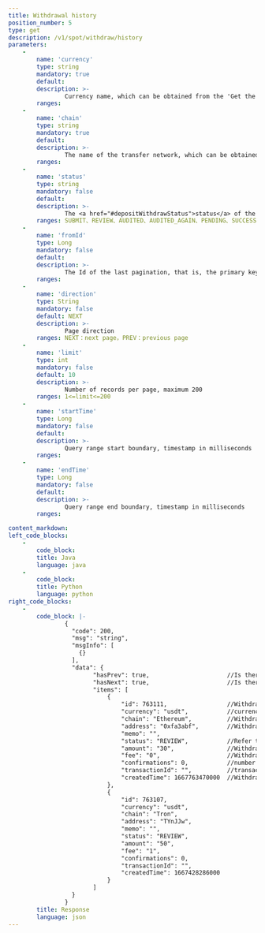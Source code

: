 ```yaml
---
title: Withdrawal history
position_number: 5
type: get
description: /v1/spot/withdraw/history
parameters:
    -
        name: 'currency'
        type: string
        mandatory: true
        default:
        description: >-
                Currency name, which can be obtained from the 'Get the supported currencies for deposit or withdrawal' interface
        ranges:
    -
        name: 'chain'
        type: string
        mandatory: true
        default:
        description: >-
                The name of the transfer network, which can be obtained from the interface of 'Get the supported currencies for deposit or withdrawal' interface
        ranges:
    -
        name: 'status'
        type: string
        mandatory: false
        default:
        description: >-
                The <a href="#depositWithdrawStatus">status</a> of the withdrawal record, string type，Refer to public module-Deposit/withdrawal status
        ranges: SUBMIT、REVIEW、AUDITED、AUDITED_AGAIN、PENDING、SUCCESS、FAIL、CANCEL
    -
        name: 'fromId'
        type: Long
        mandatory: false
        default:
        description: >-
                The Id of the last pagination, that is, the primary key id of the record
        ranges: 
    -
        name: 'direction'
        type: String
        mandatory: false
        default: NEXT
        description: >-
                Page direction
        ranges: NEXT：next page，PREV：previous page
    -
        name: 'limit'
        type: int
        mandatory: false
        default: 10
        description: >-
                Number of records per page, maximum 200
        ranges: 1<=limit<=200
    -
        name: 'startTime'
        type: Long
        mandatory: false
        default: 
        description: >-
                Query range start boundary, timestamp in milliseconds
        ranges: 
    -
        name: 'endTime'
        type: Long
        mandatory: false
        default: 
        description: >-
                Query range end boundary, timestamp in milliseconds
        ranges: 

content_markdown:
left_code_blocks:
    -
        code_block:
        title: Java
        language: java
    -
        code_block:
        title: Python
        language: python
right_code_blocks:
    -
        code_block: |-
                {
                  "code": 200,
                  "msg": "string",
                  "msgInfo": [
                    {}
                  ],
                  "data": {
                        "hasPrev": true,                      //Is there a previous page                              
                        "hasNext": true,                      //Is there a next page                              
                        "items": [
                            {
                                "id": 763111,                 //Withdrawal record id 
                                "currency": "usdt",           //currency name 
                                "chain": "Ethereum",          //Withdraw network 
                                "address": "0xfa3abf",        //Withdrawal target address 
                                "memo": "",
                                "status": "REVIEW",           //Refer to public module-Deposit/withdrawal record status
                                "amount": "30",               //Withdrawal Amount
                                "fee": "0",                   //Withdrawal fee
                                "confirmations": 0,           //number of block confirmations
                                "transactionId": "",          //transaction hash
                                "createdTime": 1667763470000  //Withdrawal application time, timestamp in milliseconds
                            },
                            {
                                "id": 763107,
                                "currency": "usdt",
                                "chain": "Tron",
                                "address": "TYnJJw",
                                "memo": "",
                                "status": "REVIEW",
                                "amount": "50",
                                "fee": "1",
                                "confirmations": 0,
                                "transactionId": "",
                                "createdTime": 1667428286000
                            }
                        ]
                  }
                }
        title: Response
        language: json
---
```


